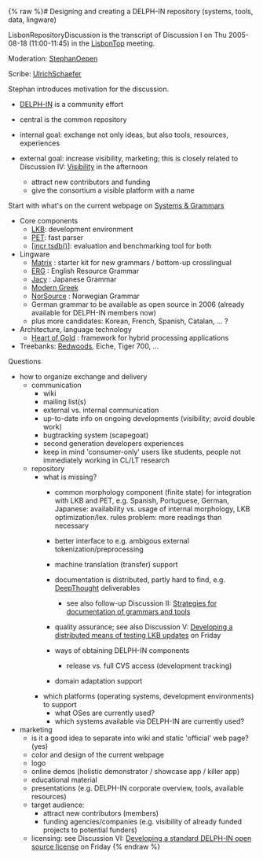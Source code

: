 {% raw %}# Designing and creating a DELPH-IN repository (systems, tools, data, lingware)

LisbonRepositoryDiscussion is the transcript of Discussion I on Thu
2005-08-18 (11:00-11:45) in the [LisbonTop](../LisbonTop) meeting.

Moderation: [StephanOepen](https://blog.inductorsoftware.com/docsproto/tools/StephanOepen)

Scribe: [UlrichSchaefer](https://blog.inductorsoftware.com/docsproto/tools/UlrichSchaefer)

Stephan introduces motivation for the discussion.

- [DELPH-IN](http://www.delph-in.net) is a community effort
- central is the common repository
- internal goal: exchange not only ideas, but also tools, resources,
experiences
- external goal: increase visibility, marketing; this is closely
related to Discussion IV: [Visibility](../LisbonVisibilityDiscussion)
in the afternoon
  
  - attract new contributors and funding
  - give the consortium a visible platform with a name

Start with what's on the current webpage on [Systems &
Grammars](http://www.delph-in.net/index.php?page=3)

- Core components
  - [LKB](http://www.delph-in.net/lkb/): development environment
  - [PET](http://www.delph-in.net/pet/): fast parser
  - [\[incr tsdb()](http://www.delph-in.net/itsdb/)\]: evaluation
and benchmarking tool for both
- Lingware
  - [Matrix](http://www.delph-in.net/matrix) : starter kit for new
grammars / bottom-up crosslingual
  - [ERG](http://www.delph-in.net/erg) : English Resource Grammar
  - [Jacy](http://www.delph-in.net/jacy) : Japanese Grammar
  - [Modern Greek](http://www.delph-in.net/mgrg)
  - [NorSource](http://www.ling.hf.ntnu.no/forskning/norsource) :
Norwegian Grammar
  - German grammar to be available as open source in 2006 (already
available for DELPH-IN members now)
  - plus more candidates: Korean, French, Spanish, Catalan, ... ?
- Architecture, language technology
  - [Heart of Gold](http://www.delph-in.net/heartofgold) : framework
for hybrid processing applications
- Treebanks: [Redwoods](http://redwoods.stanford.edu), Eiche, Tiger
700, ...

Questions

- how to organize exchange and delivery
  - communication
    - wiki
    - mailing list(s)
    - external vs. internal communication
    - up-to-date info on ongoing developments (visibility; avoid
double work)
    - bugtracking system (scapegoat)
    - second generation developers experiences
    - keep in mind 'consumer-only' users like students, people not
immediately working in CL/LT research
  - repository
    - what is missing?
      - common morphology component (finite state) for
integration with LKB and PET, e.g. Spanish, Portuguese,
German, Japanese: availability vs. usage of internal
morphology, LKB optimization/lex. rules problem: more
readings than necessary
      - better interface to e.g. ambigous external
tokenization/preprocessing
      - machine translation (transfer) support
      - documentation is distributed, partly hard to find, e.g.
[DeepThought](http://www.project-deepthought.net)
deliverables
        
        - see also follow-up Discussion II: [Strategies for
documentation of grammars and
tools](../LisbonDocumentationDiscussion)
      - quality assurance; see also Discussion V: [Developing a
distributed means of testing LKB
updates](../LisbonTestingDiscussion) on Friday
      - ways of obtaining DELPH-IN components
        - release vs. full CVS access (development tracking)
      - domain adaptation support
    - which platforms (operating systems, development
environments) to support
      - what OSes are currently used?
      - which systems available via DELPH-IN are currently used?
- marketing
  - is it a good idea to separate into wiki and static 'official'
web page? (yes)
  - color and design of the current webpage
  - logo
  - online demos (holistic demonstrator / showcase app / killer app)
  - educational material
  - presentations (e.g. DELPH-IN corporate overview, tools,
available resources)
  - target audience:
    - attract new contributors (members)
    - funding agencies/companies (e.g. visibility of already
funded projects to potential funders)
  - licensing: see Discussion VI: [Developing a standard DELPH-IN
open source license](../LisbonLicensingDiscussion) on Friday
<update date omitted for speed>{% endraw %}